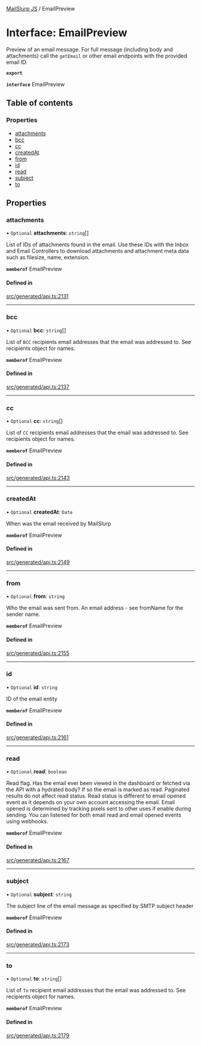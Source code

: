 [MailSlurp JS](../README.md) / EmailPreview

# Interface: EmailPreview

Preview of an email message. For full message (including body and attachments) call the `getEmail` or other email endpoints with the provided email ID.

**`export`**

**`interface`** EmailPreview

## Table of contents

### Properties

- [attachments](EmailPreview.md#attachments)
- [bcc](EmailPreview.md#bcc)
- [cc](EmailPreview.md#cc)
- [createdAt](EmailPreview.md#createdat)
- [from](EmailPreview.md#from)
- [id](EmailPreview.md#id)
- [read](EmailPreview.md#read)
- [subject](EmailPreview.md#subject)
- [to](EmailPreview.md#to)

## Properties

### attachments

• `Optional` **attachments**: `string`[]

List of IDs of attachments found in the email. Use these IDs with the Inbox and Email Controllers to download attachments and attachment meta data such as filesize, name, extension.

**`memberof`** EmailPreview

#### Defined in

[src/generated/api.ts:2131](https://github.com/mailslurp/mailslurp-client/blob/6bcf839/src/generated/api.ts#L2131)

___

### bcc

• `Optional` **bcc**: `string`[]

List of `BCC` recipients email addresses that the email was addressed to. See recipients object for names.

**`memberof`** EmailPreview

#### Defined in

[src/generated/api.ts:2137](https://github.com/mailslurp/mailslurp-client/blob/6bcf839/src/generated/api.ts#L2137)

___

### cc

• `Optional` **cc**: `string`[]

List of `CC` recipients email addresses that the email was addressed to. See recipients object for names.

**`memberof`** EmailPreview

#### Defined in

[src/generated/api.ts:2143](https://github.com/mailslurp/mailslurp-client/blob/6bcf839/src/generated/api.ts#L2143)

___

### createdAt

• `Optional` **createdAt**: `Date`

When was the email received by MailSlurp

**`memberof`** EmailPreview

#### Defined in

[src/generated/api.ts:2149](https://github.com/mailslurp/mailslurp-client/blob/6bcf839/src/generated/api.ts#L2149)

___

### from

• `Optional` **from**: `string`

Who the email was sent from. An email address - see fromName for the sender name.

**`memberof`** EmailPreview

#### Defined in

[src/generated/api.ts:2155](https://github.com/mailslurp/mailslurp-client/blob/6bcf839/src/generated/api.ts#L2155)

___

### id

• `Optional` **id**: `string`

ID of the email entity

**`memberof`** EmailPreview

#### Defined in

[src/generated/api.ts:2161](https://github.com/mailslurp/mailslurp-client/blob/6bcf839/src/generated/api.ts#L2161)

___

### read

• `Optional` **read**: `boolean`

Read flag. Has the email ever been viewed in the dashboard or fetched via the API with a hydrated body? If so the email is marked as read. Paginated results do not affect read status. Read status is different to email opened event as it depends on your own account accessing the email. Email opened is determined by tracking pixels sent to other uses if enable during sending. You can listened for both email read and email opened events using webhooks.

**`memberof`** EmailPreview

#### Defined in

[src/generated/api.ts:2167](https://github.com/mailslurp/mailslurp-client/blob/6bcf839/src/generated/api.ts#L2167)

___

### subject

• `Optional` **subject**: `string`

The subject line of the email message as specified by SMTP subject header

**`memberof`** EmailPreview

#### Defined in

[src/generated/api.ts:2173](https://github.com/mailslurp/mailslurp-client/blob/6bcf839/src/generated/api.ts#L2173)

___

### to

• `Optional` **to**: `string`[]

List of `To` recipient email addresses that the email was addressed to. See recipients object for names.

**`memberof`** EmailPreview

#### Defined in

[src/generated/api.ts:2179](https://github.com/mailslurp/mailslurp-client/blob/6bcf839/src/generated/api.ts#L2179)
